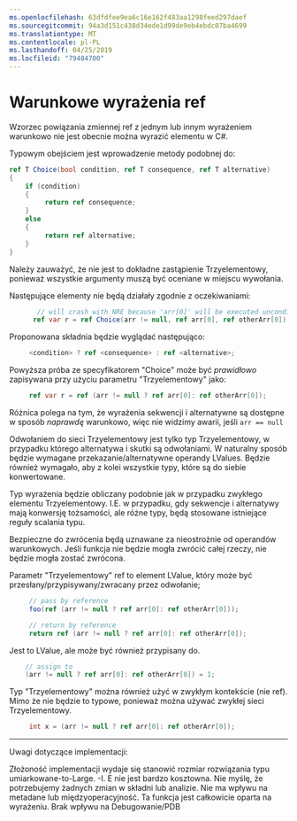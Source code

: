 ```yaml
---
ms.openlocfilehash: 63dfdfee9ea6c16e162f483aa1298feed297daef
ms.sourcegitcommit: 94a3d151c438d34ede1d99de9eb4ebdc07ba4699
ms.translationtype: MT
ms.contentlocale: pl-PL
ms.lasthandoff: 04/25/2019
ms.locfileid: "79484700"
---
```

# <a name="conditional-ref-expressions"></a>Warunkowe wyrażenia ref

Wzorzec powiązania zmiennej ref z jednym lub innym wyrażeniem warunkowo nie jest obecnie można wyrazić elementu w C#.

Typowym obejściem jest wprowadzenie metody podobnej do:

```csharp
ref T Choice(bool condition, ref T consequence, ref T alternative)
{
    if (condition)
    {
         return ref consequence;
    }
    else
    {
         return ref alternative;
    }
}
```

Należy zauważyć, że nie jest to dokładne zastąpienie Trzyelementowy, ponieważ wszystkie argumenty muszą być oceniane w miejscu wywołania.

Następujące elementy nie będą działały zgodnie z oczekiwaniami:

```csharp
       // will crash with NRE because 'arr[0]' will be executed unconditionally
      ref var r = ref Choice(arr != null, ref arr[0], ref otherArr[0]);
```

Proponowana składnia będzie wyglądać następująco:

```csharp
     <condition> ? ref <consequence> : ref <alternative>;
```

Powyższa próba ze specyfikatorem "Choice" może być _prawidłowo_ zapisywana przy użyciu parametru "Trzyelementowy" jako:

```csharp
     ref var r = ref (arr != null ? ref arr[0]: ref otherArr[0]);
```

Różnica polega na tym, że wyrażenia sekwencji i alternatywne są dostępne w sposób _naprawdę_ warunkowo, więc nie widzimy awarii, jeśli ```arr == null```

Odwołaniem do sieci Trzyelementowy jest tylko typ Trzyelementowy, w przypadku którego alternatywa i skutki są odwołaniami. W naturalny sposób będzie wymagane przekazanie/alternatywne operandy LValues. Będzie również wymagało, aby z kolei wszystkie typy, które są do siebie konwertowane.

Typ wyrażenia będzie obliczany podobnie jak w przypadku zwykłego elementu Trzyelementowy. I.E. w przypadku, gdy sekwencje i alternatywy mają konwersję tożsamości, ale różne typy, będą stosowane istniejące reguły scalania typu.

Bezpieczne do zwrócenia będą uznawane za nieostrożnie od operandów warunkowych. Jeśli funkcja nie będzie mogła zwrócić całej rzeczy, nie będzie mogła zostać zwrócona.

Parametr "Trzyelementowy" ref to element LValue, który może być przesłany/przypisywany/zwracany przez odwołanie;

```csharp
     // pass by reference
     foo(ref (arr != null ? ref arr[0]: ref otherArr[0]));

     // return by reference
     return ref (arr != null ? ref arr[0]: ref otherArr[0]);
```

Jest to LValue, ale może być również przypisany do. 

```csharp
    // assign to
    (arr != null ? ref arr[0]: ref otherArr[0]) = 1;
```

Typ "Trzyelementowy" można również użyć w zwykłym kontekście (nie ref). Mimo że nie będzie to typowe, ponieważ można używać zwykłej sieci Trzyelementowy.

```csharp
     int x = (arr != null ? ref arr[0]: ref otherArr[0]);
```


___

Uwagi dotyczące implementacji: 

Złożoność implementacji wydaje się stanowić rozmiar rozwiązania typu umiarkowane-to-Large. -I. E nie jest bardzo kosztowna.
Nie myślę, że potrzebujemy żadnych zmian w składni lub analizie.
Nie ma wpływu na metadane lub międzyoperacyjność. Ta funkcja jest całkowicie oparta na wyrażeniu.
Brak wpływu na Debugowanie/PDB
